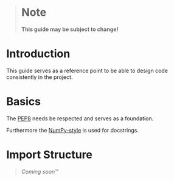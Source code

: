 > # **Note**
> 
> **This guide may be subject to change!**

# Introduction

This guide serves as a reference point to be able to design code consistently in the project.


# Basics

The [PEP8] needs be respected and serves as a foundation.

Furthermore the [NumPy-style][] is used for docstrings.


# Import Structure

> *Coming soon:tm:*


<!--- References --->
[PEP8]: https://www.python.org/dev/peps/pep-0008/
[NumPy-style]: https://numpydoc.readthedocs.io/en/latest/format.html
